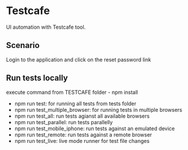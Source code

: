 # Testcafe
UI automation with Testcafe tool.

## Scenario
Login to the application and click on the reset password link

## Run tests locally
execute command from TESTCAFE folder - npm install

 - npm run test: for running all tests from tests folder
 - npm run test_multiple_browser: for running tests in multiple browsers
 - npm run test_all: run tests agianst all available browsers
 - npm run test_parallel: run tests parallelly
 - npm run test_mobile_iphone: run tests against an emulated device
 - npm run test_remote: run tests against a remote browser
 - npm run test_live: live mode runner for test file changes

